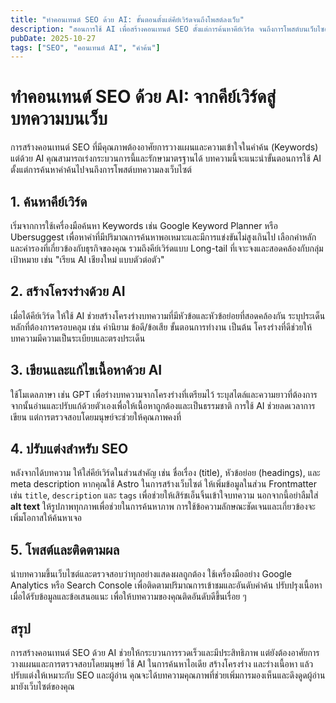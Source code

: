 ```yaml
---
title: "ทำคอนเทนต์ SEO ด้วย AI: ขั้นตอนตั้งแต่คีย์เวิร์ดจนถึงโพสต์ลงเว็บ"
description: "สอนการใช้ AI เพื่อสร้างคอนเทนต์ SEO ตั้งแต่การค้นหาคีย์เวิร์ด จนถึงการโพสต์บนเว็บไซต์"
pubDate: 2025-10-27
tags: ["SEO", "คอนเทนต์ AI", "คำค้น"]
---
```


# ทำคอนเทนต์ SEO ด้วย AI: จากคีย์เวิร์ดสู่บทความบนเว็บ

การสร้างคอนเทนต์ SEO ที่มีคุณภาพต้องอาศัยการวางแผนและความเข้าใจในคำค้น (Keywords) แต่ด้วย AI คุณสามารถเร่งกระบวนการนี้และรักษามาตรฐานได้ บทความนี้จะแนะนำขั้นตอนการใช้ AI ตั้งแต่การค้นหาคำค้นไปจนถึงการโพสต์บทความลงเว็บไซต์

## 1. ค้นหาคีย์เวิร์ด

เริ่มจากการใช้เครื่องมือค้นหา Keywords เช่น Google Keyword Planner หรือ Ubersuggest เพื่อหาคำที่มีปริมาณการค้นหาพอเหมาะและมีการแข่งขันไม่สูงเกินไป เลือกคำหลักและคำรองที่เกี่ยวข้องกับธุรกิจของคุณ รวมถึงคีย์เวิร์ดแบบ Long-tail ที่เจาะจงและสอดคล้องกับกลุ่มเป้าหมาย เช่น "เรียน AI เชียงใหม่ แบบตัวต่อตัว"

## 2. สร้างโครงร่างด้วย AI

เมื่อได้คีย์เวิร์ด ให้ใช้ AI ช่วยสร้างโครงร่างบทความที่มีหัวข้อและหัวข้อย่อยที่สอดคล้องกัน ระบุประเด็นหลักที่ต้องการครอบคลุม เช่น คำนิยาม ข้อดี/ข้อเสีย ขั้นตอนการทำงาน เป็นต้น โครงร่างที่ดีช่วยให้บทความมีความเป็นระเบียบและตรงประเด็น

## 3. เขียนและแก้ไขเนื้อหาด้วย AI

ใช้โมเดลภาษา เช่น GPT เพื่อร่างบทความจากโครงร่างที่เตรียมไว้ ระบุสไตล์และความยาวที่ต้องการ จากนั้นอ่านและปรับแก้ด้วยตัวเองเพื่อให้เนื้อหาถูกต้องและเป็นธรรมชาติ การใช้ AI ช่วยลดเวลาการเขียน แต่การตรวจสอบโดยมนุษย์จะช่วยให้คุณภาพคงที่

## 4. ปรับแต่งสำหรับ SEO

หลังจากได้บทความ ให้ใส่คีย์เวิร์ดในส่วนสำคัญ เช่น ชื่อเรื่อง (title), หัวข้อย่อย (headings), และ meta description หากคุณใช้ Astro ในการสร้างเว็บไซต์ ให้เพิ่มข้อมูลในส่วน Frontmatter เช่น `title`, `description` และ `tags` เพื่อช่วยให้เสิร์ชเอ็นจิ้นเข้าใจบทความ นอกจากนี้อย่าลืมใส่ **alt text** ให้รูปภาพทุกภาพเพื่อช่วยในการค้นหาภาพ การใช้ข้อความลักษณะชัดเจนและเกี่ยวข้องจะเพิ่มโอกาสให้ค้นหาเจอ

## 5. โพสต์และติดตามผล

นำบทความขึ้นเว็บไซต์และตรวจสอบว่าทุกอย่างแสดงผลถูกต้อง ใช้เครื่องมืออย่าง Google Analytics หรือ Search Console เพื่อติดตามปริมาณการเข้าชมและอันดับคำค้น ปรับปรุงเนื้อหาเมื่อได้รับข้อมูลและข้อเสนอแนะ เพื่อให้บทความของคุณติดอันดับดีขึ้นเรื่อย ๆ

## สรุป

การสร้างคอนเทนต์ SEO ด้วย AI ช่วยให้กระบวนการรวดเร็วและมีประสิทธิภาพ แต่ยังต้องอาศัยการวางแผนและการตรวจสอบโดยมนุษย์ ใช้ AI ในการค้นหาไอเดีย สร้างโครงร่าง และร่างเนื้อหา แล้วปรับแต่งให้เหมาะกับ SEO และผู้อ่าน คุณจะได้บทความคุณภาพที่ช่วยเพิ่มการมองเห็นและดึงดูดผู้อ่านมายังเว็บไซต์ของคุณ
